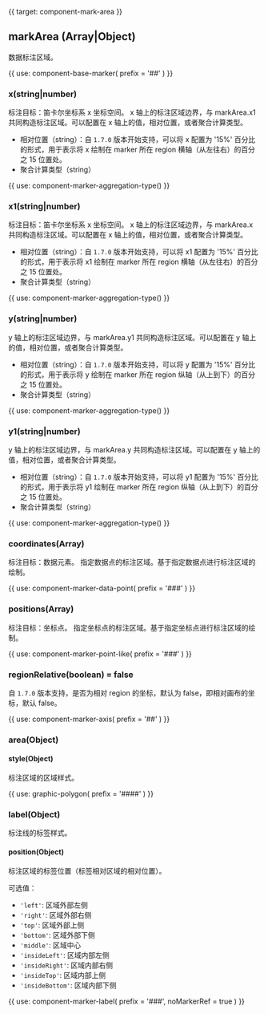 {{ target: component-mark-area }}

## markArea (Array|Object)

数据标注区域。

{{ use: component-base-marker(
  prefix = '##'
) }}

### x(string|number)

标注目标：笛卡尔坐标系 x 坐标空间。
x 轴上的标注区域边界，与 markArea.x1 共同构造标注区域。可以配置在 x 轴上的值，相对位置，或者聚合计算类型。

- 相对位置（string）：自 `1.7.0` 版本开始支持，可以将 x 配置为 '15%' 百分比的形式，用于表示将 x 绘制在 marker 所在 region 横轴（从左往右）的百分之 15 位置处。
- 聚合计算类型（string）

{{ use: component-marker-aggregation-type() }}

### x1(string|number)

标注目标：笛卡尔坐标系 x 坐标空间。
x 轴上的标注区域边界，与 markArea.x 共同构造标注区域。可以配置在 x 轴上的值，相对位置，或者聚合计算类型。

- 相对位置（string）：自 `1.7.0` 版本开始支持，可以将 x1 配置为 '15%' 百分比的形式，用于表示将 x1 绘制在 marker 所在 region 横轴（从左往右）的百分之 15 位置处。
- 聚合计算类型（string）

{{ use: component-marker-aggregation-type() }}

### y(string|number)

y 轴上的标注区域边界，与 markArea.y1 共同构造标注区域。可以配置在 y 轴上的值，相对位置，或者聚合计算类型。

- 相对位置（string）：自 `1.7.0` 版本开始支持，可以将 y 配置为 '15%' 百分比的形式，用于表示将 y 绘制在 marker 所在 region 纵轴（从上到下）的百分之 15 位置处。
- 聚合计算类型（string）

{{ use: component-marker-aggregation-type() }}

### y1(string|number)

y 轴上的标注区域边界，与 markArea.y 共同构造标注区域。可以配置在 y 轴上的值，相对位置，或者聚合计算类型。

- 相对位置（string）：自 `1.7.0` 版本开始支持，可以将 y1 配置为 '15%' 百分比的形式，用于表示将 y1 绘制在 marker 所在 region 纵轴（从上到下）的百分之 15 位置处。
- 聚合计算类型（string）

{{ use: component-marker-aggregation-type() }}

### coordinates(Array)

标注目标：数据元素。
指定数据点的标注区域。基于指定数据点进行标注区域的绘制。

{{ use: component-marker-data-point(
  prefix = '###'
) }}

### positions(Array)

标注目标：坐标点。
指定坐标点的标注区域。基于指定坐标点进行标注区域的绘制。

{{ use: component-marker-point-like(
  prefix = '###'
) }}

### regionRelative(boolean) = false

自 `1.7.0` 版本支持，是否为相对 region 的坐标，默认为 false，即相对画布的坐标，默认 false。

{{ use: component-marker-axis(
  prefix = '##'
) }}

### area(Object)

#### style(Object)

标注区域的区域样式。

{{ use: graphic-polygon(
  prefix = '####'
) }}

### label(Object)

标注线的标签样式。

#### position(Object)

标注区域的标签位置（标签相对区域的相对位置）。

可选值：

- `'left'`: 区域外部左侧
- `'right'`: 区域外部右侧
- `'top'`: 区域外部上侧
- `'bottom'`: 区域外部下侧
- `'middle'`: 区域中心
- `'insideLeft'`: 区域内部左侧
- `'insideRight'`: 区域内部右侧
- `'insideTop'`: 区域内部上侧
- `'insideBottom'`: 区域内部下侧

{{ use: component-marker-label(
  prefix = '###',
  noMarkerRef = true
) }}
